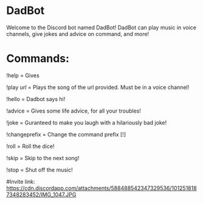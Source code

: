 # DadBot
Welcome to the Discord bot named DadBot! DadBot can play music in voice channels, give jokes and advice on command, and more!

# Commands:

!help = Gives 

!play _url_ = Plays the song of the url provided. Must be in a voice channel!

!hello = Dadbot says hi!

!advice = Gives some life advice, for all your troubles!

!joke = Guranteed to make you laugh with a hilariously bad joke!

!changeprefix = Change the command prefix [!]

!roll = Roll the dice!

!skip = Skip to the next song!

!stop = Shut off the music!

#Invite link:
https://cdn.discordapp.com/attachments/588488542347329536/1012518187348283452/IMG_1047.JPG
